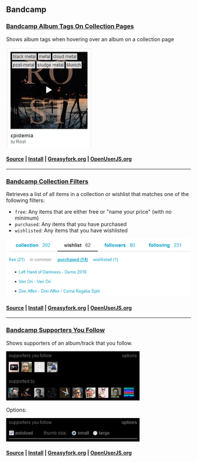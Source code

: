 ## Bandcamp

### [Bandcamp Album Tags On Collection Pages](bandcamp_collection_tags/)

Shows album tags when hovering over an album on a collection page

![screenshot](bandcamp_collection_tags/screenshot.jpg)

#### [Source](bandcamp_collection_tags/bandcamp_collection_tags.user.js) | [Install](https://github.com/squeek502/userscripts/raw/master/bandcamp_collection_tags/bandcamp_collection_tags.user.js) | [Greasyfork.org](https://greasyfork.org/en/scripts/391460-bandcamp-album-tags-on-collection-pages) | [OpenUserJS.org](https://openuserjs.org/scripts/squeek502/Bandcamp_Album_Tags_On_Collection_Pages)

---

### [Bandcamp Collection Filters](bandcamp_collection_filters/)

Retrieves a list of all items in a collection or wishlist that matches one of the following filters:

- `free`: Any items that are either free or "name your price" (with no minimum)
- `purchased`: Any items that you have purchased
- `wishlisted`: Any items that you have wishlisted

![screenshot](bandcamp_collection_filters/screenshot.png)

#### [Source](bandcamp_collection_filters/bandcamp_collection_filters.user.js) | [Install](https://github.com/squeek502/userscripts/raw/master/bandcamp_collection_filters/bandcamp_collection_filters.user.js) | [Greasyfork.org](https://greasyfork.org/en/scripts/391461-bandcamp-collection-filters) | [OpenUserJS.org](https://openuserjs.org/scripts/squeek502/Bandcamp_Collection_Filters)

---

### [Bandcamp Supporters You Follow](bandcamp_followed_supporters/)

Shows supporters of an album/track that you follow.

![screenshot](bandcamp_followed_supporters/screenshot.jpg)

Options:

![options](bandcamp_followed_supporters/options.jpg)

#### [Source](bandcamp_followed_supporters/bandcamp_followed_supporters.user.js) | [Install](https://github.com/squeek502/userscripts/raw/master/bandcamp_followed_supporters/bandcamp_followed_supporters.user.js) | [Greasyfork.org](https://greasyfork.org/en/scripts/391484-bandcamp-supporters-you-follow) | [OpenUserJS.org](https://openuserjs.org/scripts/squeek502/Bandcamp_Supporters_You_Follow)
